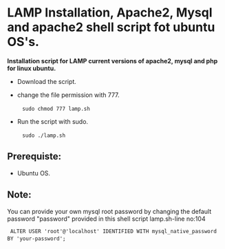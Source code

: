 # LAMP Installation, Apache2, Mysql and apache2 shell script fot ubuntu OS's.

**Installation script for LAMP current versions of apache2, mysql and php for linux ubuntu.** 

  * Download the script.
  
  * change the file permission with 777.
  
      ` ` ` sudo chmod 777 lamp.sh ` ` `

  * Run the script with sudo.  
     
      ` ` ` sudo ./lamp.sh ` ` `

    
  ## Prerequiste:
        
   * Ubuntu OS.

  ## Note:

   You can provide your own mysql root password by changing the default password "password" provided in this shell script lamp.sh-line no:104

   ` ` ` ALTER USER 'root'@'localhost' IDENTIFIED WITH mysql_native_password BY 'your-password'; ` ` ` 
 
